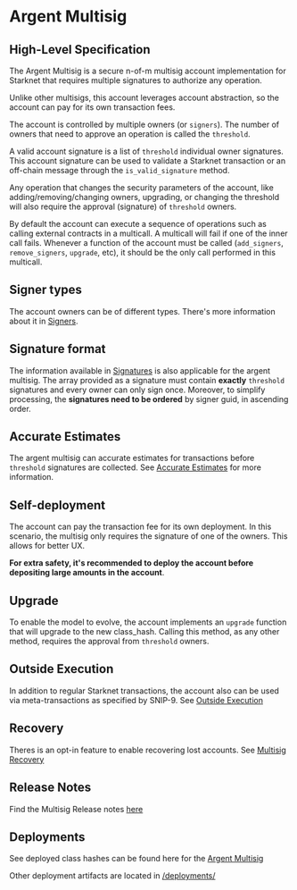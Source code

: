 # Argent Multisig


## High-Level Specification

The Argent Multisig is a secure n-of-m multisig account implementation for Starknet that requires multiple signatures to authorize any operation.

Unlike other multisigs, this account leverages account abstraction, so the account can pay for its own transaction fees.

The account is controlled by multiple owners (or `signers`). The number of owners that need to approve an operation is called the `threshold`.

A valid account signature is a list of `threshold` individual owner signatures. This account signature can be used to validate a Starknet transaction or an off-chain message through the `is_valid_signature` method.

Any operation that changes the security parameters of the account, like adding/removing/changing owners, upgrading, or changing the threshold will also require the approval (signature) of `threshold` owners.

By default the account can execute a sequence of operations such as calling external contracts in a multicall. A multicall will fail if one of the inner call fails. Whenever a function of the account must be called (`add_signers`, `remove_signers`, `upgrade`, etc), it should be the only call performed in this multicall.


## Signer types

The account owners can be of different types. There's more information about it in [Signers](./signers_and_signatures.md#Multiple_Signer_Types).

## Signature format

The information available in [Signatures](./signers_and_signatures.md#Signatures) is also applicable for the argent multisig.
The array provided as a signature must contain **exactly** `threshold` signatures and every owner can only sign once. Moreover, to simplify processing, the **signatures need to be ordered** by signer guid, in ascending order.

## Accurate Estimates

The argent multisig can accurate estimates for transactions before `threshold` signatures are collected. See [Accurate Estimates](./accurate_estimates.md) for more information.

## Self-deployment

The account can pay the transaction fee for its own deployment. In this scenario, the multisig only requires the signature of one of the owners.
This allows for better UX.

**For extra safety, it's recommended to deploy the account before depositing large amounts in the account**.

## Upgrade

To enable the model to evolve, the account implements an `upgrade` function that will upgrade to the new class_hash. Calling this method, as any other method, requires the approval from `threshold` owners.

## Outside Execution

In addition to regular Starknet transactions, the account also can be used via meta-transactions as specified by SNIP-9. See [Outside Execution](./outside_execution.md)

## Recovery

Theres is an opt-in feature to enable recovering lost accounts. See [Multisig Recovery](multisig_recovery.md)

## Release Notes
Find the Multisig Release notes [here](./CHANGELOG_multisig.md)

## Deployments

See deployed class hashes can be found here for the [Argent Multisig](../deployments/multisig.txt)

Other deployment artifacts are located in [/deployments/](../deployments/)